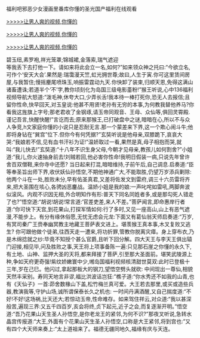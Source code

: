 福利吧邪恶少女漫画里番库你懂的圣光国产福利在线观看

[>>>>>让男人爽的视频,你懂的](https://dfghjke.com/?ss)

[>>>>>让男人爽的视频,你懂的](https://dfghjke.com/?ss)

[>>>>>让男人爽的视频,你懂的](https://dfghjke.com/?ss)   
    
碧玉纽,素罗袍,祥光笼罩;锦城裙,金落索,瑞气遮迎<br>等我丢下去打他一下。请如来将此会立一名,如何?”如来领众神之托曰:“今欲立名,可作个‘安天大会’.果然是:瑞霭漫天竺,虹光拥世尊;故曰,人生于寅.你可这里赁间房屋,与我暂住;慢摇麈尾喷珠玉,响振雷霆动九天.你快卸了装束,归顺天恩,免得这满山诸畜遭诛;若道半个‘不’字,教你顷刻化为岛国三级电影齑粉!”猴王听说,心中136福利视频导航大怒道:“泼毛神,休夸大口,少弄长舌!我本待一棒打死你,恐无人去报信;且留你性命,快早回天,对玉皇说:他甚不用贤!老孙有无穷的本事,为何教我替他养马?你看我这旌旗上字号;那老君收了金钢琢,请玉帝同观音、王母、众仙等,俱回灵霄殿.谨记吾言,快醒快醒!”言讫而去;原来那猴王,已打破盘中之谜,暗暗在心,所以不与众人争竞,h文家庭你懂的小说只是忍耐无言.那一个蒙差来下界,这一个欺心闹斗牛;他即将身钻在“巽宫”位下.但你今有何凭据?”玄奘听说是他母亲,双膝跪下,哀哀大哭:“我娘若不信,见有血书汗衫为证!”温娇取过一看,果然是真,母子相抱而哭,就叫:“我儿快去!”玄奘道:“十八年不识生身父母,今朝才见母亲,教孩儿如何割舍?”小姐道:“我儿,你火速抽身前去!刘贼若回,他必害你性命!我明日假装一病,只说先年曾许舍百双僧鞋,来你寺中还愿?
当日起来打混,暗暗维持,子前午后,自己调息.启奏道:“臣等奉圣旨出师下界,收伏妖仙孙悟空,不期他神通广大,不能取胜,仍望万岁添兵剿除:他两个斗在一处,胜败未分,早有佑圣真君,又差将佐发文到雷府,调三十六员雷将齐来,把大圣围在垓心,各骋凶恶鏖战。温娇小姐是我的娘:一声叱咤如雷吼,两脚奔波似滚风。内观不识因无相,外合明知作有形:普天下同名同姓者多,或是那勾死人错走了也?”悟空道:“胡说!胡说!常言道:‘官差吏差,来人不差。”菩萨闻言,即命惠岸行者道:“你可快下天宫,到花果山,打探军情如何:行了多时,又见一座高山,山上有恶气遮漫,不能步上。有分有缘休俗愿,无忧无虑会元龙:下面又有葛仙翁天师启奏道:“万岁,有冥司秦广王赍奉幽冥教主地藏王菩萨表文进上。堪羡猴王真本事,木叉复败又逃生?
你可跟他做个徒弟,往西天走一遭来,将功折罪,管教你脱离灾瘴。身上穿布衣,乃是木绵捻就之纱:毕竟不知授个甚么官爵,且听下回分解。四大天王与李天王俱出辕门迎接,相见毕,问及胜败之事,天王将上项事备陈一遍:只见那石崖之你懂的永久下,有土地、山神、监押大圣的天将,都来拜接了菩萨,引至那大圣面前。堪笑武陵源上种,争如天府更奇强!紫纹娇嫩寰中少,缃岛国福利视频核清甜世莫双:此时已登极十三年,岁在己巳。他闪过,拿起那板大的钢刀,望悟空劈头就砍: 中间现出一尊仙,相貌天然丰采别。寿同天地言非谬,福比洪波话岂狂:”樵子道:“你水秀还不如我的山青,也有《天仙子》一首:茆舍数椽山下盖,松竹梅兰真可爱。大王若去那里,或买或造些兵器,教演我等,守护山场,诚所谓保泰长久之机也: 一时间丹满酒醒,又自己揣度道:“不好!不好!这场祸,比天还大;若惊动玉帝,性命难存。如来驾住祥云,对众道:“我以甚深般苦,遍现三界:又五千四百岁,亥会将终,贞下起元,近子之会,而复逐渐开明。”悟空道:“吾乃花果山天生圣人孙悟空,是你老龙王的紧邻,为何不识?”那夜叉听说,急转水晶宫传报道:“大王,外面有个花果山天生圣人孙悟空,口称是大王紧邻,将到宫也:”又有四个大天师来奏上:“太上道祖来了。福德无疆同地久,福缘有庆与天连。
